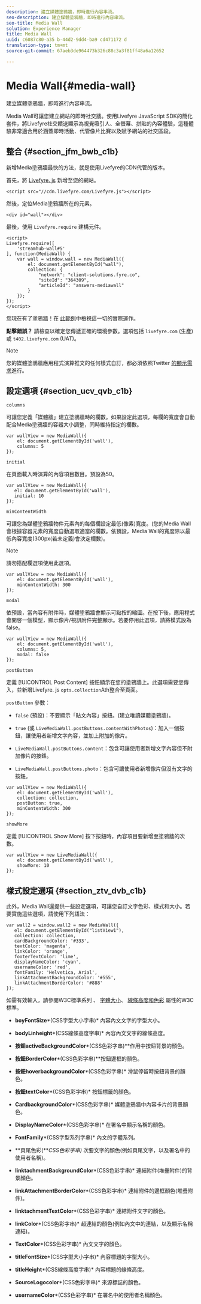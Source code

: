 ```yaml
---
description: 建立媒體塗鴉牆，即時進行內容串流。
seo-description: 建立媒體塗鴉牆，即時進行內容串流。
seo-title: Media Wall
solution: Experience Manager
title: Media Wall
uuid: c6087c80-a35 b-44d2-9dd4-ba9 cd471172 d
translation-type: tm+mt
source-git-commit: 67aeb3de964473b326c88c3a3f81ff48a6a12652

---
```



# Media Wall{#media-wall}

建立媒體塗鴉牆，即時進行內容串流。

Media Wall可讓您建立網站的即時社交牆。使用Livefyre JavaScript SDK的簡化套件，將Livefyre社交饋送顯示為視覺吸引人、全螢幕、拼貼的內容體驗，這種體驗非常適合用於涵蓋即時活動、代管像片比賽以及賦予網站的社交區段。

## 整合 {#section_jfm_bwb_c1b}

新增Media塗鴉牆最快的方法，就是使用Livefyre的CDN代管的版本。

首先，將 [Livefyre. js](https://github.com/Livefyre/Livefyre.js) 新增至您的網站。

```
<script src="//cdn.livefyre.com/Livefyre.js"></script> 
```

然後，定位Media塗鴉牆所在的元素。

```
<div id="wall"></div>
```

最後，使用 `Livefyre.require` 建構元件。

```
<script> 
Livefyre.require([ 
    'streamhub-wall#5' 
], function(MediaWall) {     
    var wall = window.wall = new MediaWall({ 
        el: document.getElementById("wall"), 
        collection: { 
            "network": "client-solutions.fyre.co", 
            "siteId": "364309", 
            "articleId": "answers-mediawall" 
        } 
    }); 
}); 
</script>
```

您現在有了塗鴉牆！在 [此範例](https://codepen.io/gobengo/pen/dFwDL)中檢視這一切的實際運作。

**點擊錯誤？** 請檢查以確定您傳遞正確的環境參數。選項包括 `livefyre.com` (生產)或 `t402.livefyre.com` (UAT)。

>[!NOTE]
>
>您的媒體塗鴉牆應用程式演算推文的任何樣式自訂，都必須依照Twitter [的顯示需求](https://dev.twitter.com/terms/display-requirements)進行。

## 設定選項 {#section_ucv_qvb_c1b}

`columns`

可讓您定義「媒體牆」建立塗鴉牆時的欄數。如果設定此選項，每欄的寬度會自動配合Media塗鴉牆的容器大小調整，同時維持指定的欄數。

```
var wallView = new MediaWall({ 
    el: document.getElementById('wall'), 
    columns: 5 
});
```

`initial`

在頁面載入時演算的內容項目數目。預設為50。

```
var wallView = new MediaWall({ 
   el: document.getElementById('wall'), 
   initial: 10 
});
```

`minContentWidth`

可讓您為媒體塗鴉牆物件元素內的每個欄設定最低(像素)寬度。(您的Media Wall會根據容器元素的寬度自動選取適當的欄數。依預設，Media Wall的寬度除以最低內容寬度(300px(若未定義)會決定欄數)。

>[!NOTE]
>
>請勿搭配欄選項使用此選項。

```
var wallView = new MediaWall({ 
    el: document.getElementById('wall'), 
    minContentWidth: 300 
});
```

`modal`

依預設，當內容有附件時，媒體塗鴉牆會顯示可點按的縮圖。在按下後，應用程式會開啓一個模型，顯示像片/視訊附件完整顯示。若要停用此選項，請將模式設為false。

```
var wallView = new MediaWall({ 
    el: document.getElementById('wall'), 
    columns: 5, 
    modal: false 
});
```

`postButton`

定義 [!UICONTROL Post Content] 按鈕顯示在您的塗鴉牆上。此選項需要您傳入，並新增Livefyre. js `opts.collection`Ath整合至頁面。

`postButton` 參數：

* `false` (預設)：不要顯示「貼文內容」按鈕。(建立唯讀媒體塗鴉牆)。
* `true` (或 `LiveMediaWall.postButtons.contentWithPhotos`)：加入一個按鈕，讓使用者新增文字內容，並加上附加的像片。

* `LiveMediaWall.postButtons.content`：包含可讓使用者新增文字內容但不附加像片的按鈕。
* `LiveMediaWall.postButtons.photo`：包含可讓使用者新增像片但沒有文字的按鈕。

```
var wallView = new MediaWall({ 
    el: document.getElementById('wall'), 
    collection: collection, 
    postButton: true, 
    minContentWidth: 300 
});
```

`showMore`

定義 [!UICONTROL Show More] 按下按鈕時，內容項目要新增至塗鴉牆的次數。

```
var wallView = new LiveMediaWall({ 
    el: document.getElementById('wall'), 
    showMore: 10 
});
```

## 樣式設定選項 {#section_ztv_dvb_c1b}

此外，Media Wall還提供一些設定選項，可讓您自訂文字色彩、樣式和大小。若要實施這些選項，請使用下列語法：

```
var wall2 = window.wall2 = new MediaWall({ 
   el: document.getElementById("listView1"), 
   collection: collection, 
   cardBackgroundColor: '#333', 
   textColor: 'magenta', 
   linkColor: 'orange', 
   footerTextColor: 'lime', 
   displayNameColor: 'cyan', 
   usernameColor: 'red', 
   fontFamily: 'Helvetica, Arial', 
   linkAttachmentBackgroundColor: '#555', 
   linkAttachmentBorderColor: '#888' 
}); 
```

如需有效輸入，請參閱W3C標準系列 [](https://www.w3.org/TR/CSS2/fonts.html#propdef-font-family)、 [字體大小](https://www.w3.org/TR/CSS2/fonts.html#font-size-props)、 [線條高度和](https://www.w3.org/TR/CSS2/visudet.html#propdef-line-height)[色彩](https://www.w3.org/TR/css3-color/#colorunits) 屬性的W3C標準。

* **boyFontSize***(CSS字型大小字串)* 內容內文文字的字型大小。

* **bodyLinheight***(CSS線條高度字串)* 內容內文文字的線條高度。

* **按鈕activeBackgroundColor***(CSS色彩字串)**作用中按鈕背景的顏色。

* **按鈕BorderColor***(CSS色彩字串)**按鈕邊框的顏色。

* **按鈕hoverbackgroundColor***(CSS色彩字串)* 滑鼠停留時按鈕背景的顏色。

* **按鈕textColor***(CSS色彩字串)* 按鈕標籤的顏色。

* **CardbackgroundColor***(CSS色彩字串)* 媒體塗鴉牆中內容卡片的背景顏色。

* **DisplayNameColor***(CSS色彩字串)* 在署名中顯示名稱的顏色。

* **FontFamily***(CSS字型系列字串)* 內文的字體系列。

* **頁尾色彩(***CSS色彩字串)* 次要文字的顏色(例如頁尾文字，以及署名中的使用者名稱)。

* **linktachmentBackgroundColor***(CSS色彩字串)* 連結附件(堆疊附件)的背景顏色。

* **linkAttachmentBorderColor***(CSS色彩字串)* 連結附件的邊框顏色(堆疊附件)。

* **linktachmentTextColor***(CSS色彩字串)* 連結附件文字的顏色。

* **linkColor***(CSS色彩字串)* 超連結的顏色(例如內文中的連結，以及顯示名稱連結)。

* **TextColor***(CSS色彩字串)* 內文文字的顏色。

* **titleFontSize***(CSS字型大小字串)* 內容標題的字型大小。

* **titleHeight***(CSS線條高度字串)* 內容標題的線條高度。

* **SourceLogocolor***(CSS色彩字串)* 來源標誌的顏色。

* **usernameColor***(CSS色彩字串)* 在署名中的使用者名稱顏色。
